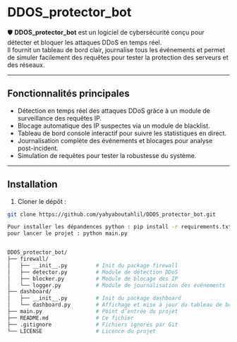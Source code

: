 # DDOS_protector_bot

🛡️ **DDOS_protector_bot** est un logiciel de cybersécurité conçu pour détecter et bloquer les attaques DDoS en temps réel.  
Il fournit un tableau de bord clair, journalise tous les événements et permet de simuler facilement des requêtes pour tester la protection des serveurs et des réseaux.

---

## Fonctionnalités principales

- Détection en temps réel des attaques DDoS grâce à un module de surveillance des requêtes IP.  
- Blocage automatique des IP suspectes via un module de blacklist.  
- Tableau de bord console interactif pour suivre les statistiques en direct.  
- Journalisation complète des événements et blocages pour analyse post-incident.  
- Simulation de requêtes pour tester la robustesse du système.

---

## Installation

1. Cloner le dépôt :
```bash
git clone https://github.com/yahyaboutahlil/DDOS_protector_bot.git

Pour installer les dépandences python : pip install -r requirements.txt
pour lancer le projet : python main.py


DDOS_protector_bot/
├── firewall/
│   ├── __init__.py         # Init du package firewall
│   ├── detector.py         # Module de détection DDoS
│   ├── blocker.py          # Module de blocage des IP
│   └── logger.py           # Module de journalisation des événements
├── dashboard/
│   ├── __init__.py         # Init du package dashboard
│   └── dashboard.py        # Affichage et mise à jour du tableau de bord
├── main.py                 # Point d’entrée du projet
├── README.md               # Ce fichier
├── .gitignore              # Fichiers ignorés par Git
└── LICENSE                 # Licence du projet

